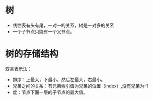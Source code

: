 # 树
* 线性表有头有尾，一对一的关系，树是一对多的关系
* 一个子节点只能有一个父节点。
#  树的存储结构
双亲表示法：
* 排序：上最大，下最小，然后左最大，右最小。
* 兄弟之间的关系：有兄弟索引值为兄弟的位置（index）,没有兄弟为-1
* 度：节点下面一层的子节点的最大值。
